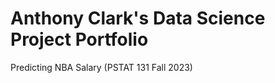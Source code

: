 # Anthony Clark's Data Science Project Portfolio

<a href="https://ant-clark.github.io/undergrad/AnthonyClark_PSTAT131FinalProject.html" target="blank" style="text-decoration: none;">Predicting NBA Salary</a> (PSTAT 131 Fall 2023)
